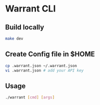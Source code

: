 # Warrant CLI

## Build locally

```bash
make dev
```

## Create Config file in $HOME

```bash
cp .warrant.json ~/.warrant.json
vi .warrant.json # add your API key
```

## Usage

```bash
./warrant [cmd] [args]
```
